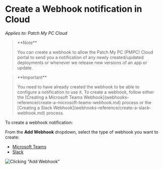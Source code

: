 # Create a Webhook notification in Cloud

_Applies to: Patch My PC Cloud_

> \*\*Note\*\*
>
> You can create a webhook to allow the Patch My PC (PMPC) Cloud portal to send you a notification of any newly created/updated deployments or whenever we release new versions of an app or update.

> \*\*Important\*\*
>
> You need to have already created the webhook to be able to configure a notification to use it. To create a webhook, follow either the \[Creating a Microsoft Teams Webhook]\(webhooks-reference/create-a-microsoft-teams-webhook.md) process or the \[Creating a Slack Webhook]\(webhooks-reference/create-a-slack-webhook.md) process.

To create a webhook notification:

From the **Add Webhook** dropdown, select the type of webhook you want to create:

* [Microsoft Teams](create-a-microsoft-teams-webhook-notification-in-cloud.md)
* [Slack](create-a-slack-webhook-notification-in-cloud.md)

![Clicking "Add Webhook"](../../../_images/image-\(1600\).png)
